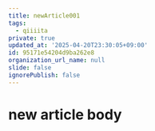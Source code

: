 ```yaml
---
title: newArticle001
tags:
  - qiiiita
private: true
updated_at: '2025-04-20T23:30:05+09:00'
id: 95171e54204d9ba262e8
organization_url_name: null
slide: false
ignorePublish: false
---
```

# new article body
